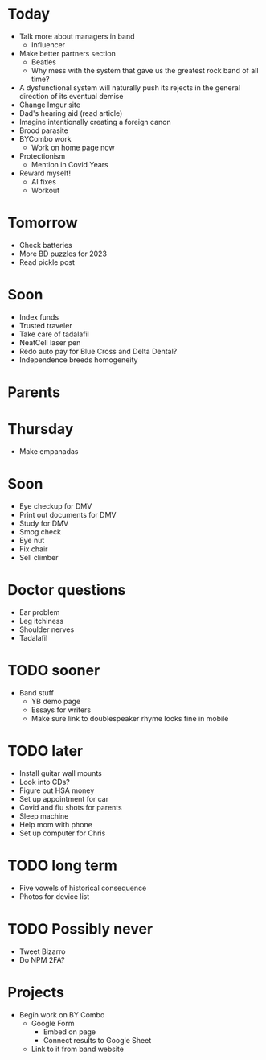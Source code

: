# Today
* Talk more about managers in band
    * Influencer
* Make better partners section
    * Beatles
    * Why mess with the system that gave us the greatest rock band of all time?
* A dysfunctional system will naturally push its rejects in the general direction of its eventual demise
* Change Imgur site
* Dad's hearing aid (read article)
* Imagine intentionally creating a foreign canon
* Brood parasite
* BYCombo work
    * Work on home page now
* Protectionism
    * Mention in Covid Years
* Reward myself!
    * AI fixes
    * Workout

# Tomorrow
* Check batteries
* More BD puzzles for 2023
* Read pickle post

# Soon
* Index funds
* Trusted traveler
* Take care of tadalafil
* NeatCell laser pen
* Redo auto pay for Blue Cross and Delta Dental?
* Independence breeds homogeneity

# Parents

# Thursday
* Make empanadas

# Soon
* Eye checkup for DMV
* Print out documents for DMV
* Study for DMV
* Smog check
* Eye nut
* Fix chair
* Sell climber

# Doctor questions
* Ear problem
* Leg itchiness
* Shoulder nerves
* Tadalafil

# TODO sooner
* Band stuff
    * YB demo page
    * Essays for writers
    * Make sure link to doublespeaker rhyme looks fine in mobile

# TODO later
* Install guitar wall mounts
* Look into CDs?
* Figure out HSA money
* Set up appointment for car
* Covid and flu shots for parents
* Sleep machine
* Help mom with phone
* Set up computer for Chris

# TODO long term
* Five vowels of historical consequence
* Photos for device list

# TODO Possibly never
* Tweet Bizarro
* Do NPM 2FA?

# Projects
* Begin work on BY Combo
    * Google Form
        * Embed on page
        * Connect results to Google Sheet
    * Link to it from band website